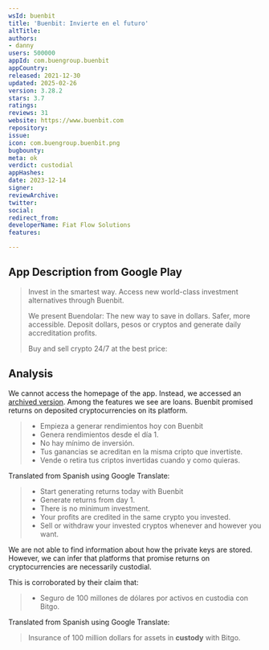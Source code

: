 ```yaml
---
wsId: buenbit
title: 'Buenbit: Invierte en el futuro'
altTitle: 
authors:
- danny
users: 500000
appId: com.buengroup.buenbit
appCountry: 
released: 2021-12-30
updated: 2025-02-26
version: 3.28.2
stars: 3.7
ratings: 
reviews: 31
website: https://www.buenbit.com
repository: 
issue: 
icon: com.buengroup.buenbit.png
bugbounty: 
meta: ok
verdict: custodial
appHashes: 
date: 2023-12-14
signer: 
reviewArchive: 
twitter: 
social: 
redirect_from: 
developerName: Fiat Flow Solutions
features: 

---
```


## App Description from Google Play

> Invest in the smartest way.
> Access new world-class investment alternatives through Buenbit.
>
> We present Buendolar: The new way to save in dollars. Safer, more accessible.
> Deposit dollars, pesos or cryptos and generate daily accreditation profits.
>
> Buy and sell crypto 24/7 at the best price:

## Analysis 

We cannot access the homepage of the app. Instead, we accessed an [archived version](https://web.archive.org/web/20220117152712/https://www.buenbit.com/es-mx#compra-y-vende-cripto). Among the features we see are loans. Buenbit promised returns on deposited cryptocurrencies on its platform. 

> - Empieza a generar rendimientos hoy con Buenbit
> - Genera rendimientos desde el día 1.
> - No hay mínimo de inversión.
> - Tus ganancias se acreditan en la misma cripto que invertiste.
> - Vende o retira tus criptos invertidas cuando y como quieras.

Translated from Spanish using Google Translate:

> - Start generating returns today with Buenbit
> - Generate returns from day 1.
> - There is no minimum investment.
> - Your profits are credited in the same crypto you invested.
> - Sell or withdraw your invested cryptos whenever and however you want.

We are not able to find information about how the private keys are stored. However, we can infer that platforms that promise returns on cryptocurrencies are necessarily custodial. 

This is corroborated by their claim that: 

> - Seguro de 100 millones de dólares por activos en custodia con Bitgo.

Translated from Spanish using Google Translate: 

> Insurance of 100 million dollars for assets in **custody** with Bitgo.
